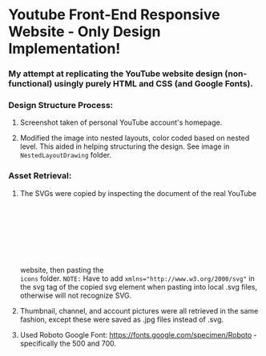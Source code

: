 # Youtube Front-End Responsive Website - Only Design Implementation! 

### My attempt at replicating the YouTube website design (non-functional) usingly purely HTML and CSS (and Google Fonts).

### Design Structure Process:
1. Screenshot taken of personal YouTube account's homepage. 

2. Modified the image into nested layouts, color coded based on nested level. This aided in helping structuring the design. See image in `NestedLayoutDrawing` folder.

### Asset Retrieval:
1. The SVGs were copied by inspecting the document of the real YouTube website, then pasting the <svg> element code  into newly created, local .svg files. See `icons` folder.
`NOTE:` Have to add `xmlns="http://www.w3.org/2000/svg"` in the svg tag of the copied svg element when pasting into local .svg files, otherwise will not  recognize SVG.
  
2. Thumbnail, channel, and account pictures were all retrieved in the same fashion, except these were saved as .jpg files instead of .svg.

  
3. Used Roboto Google Font: https://fonts.google.com/specimen/Roboto - specifically the 500 and 700.
